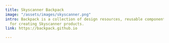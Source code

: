 ```yaml
---
title: Skyscanner Backpack
image: "/assets/images/skyscanner.png"
intro: Backpack is a collection of design resources, reusable components and guidelines
  for creating Skyscanner products.
link: https://backpack.github.io

---
```

